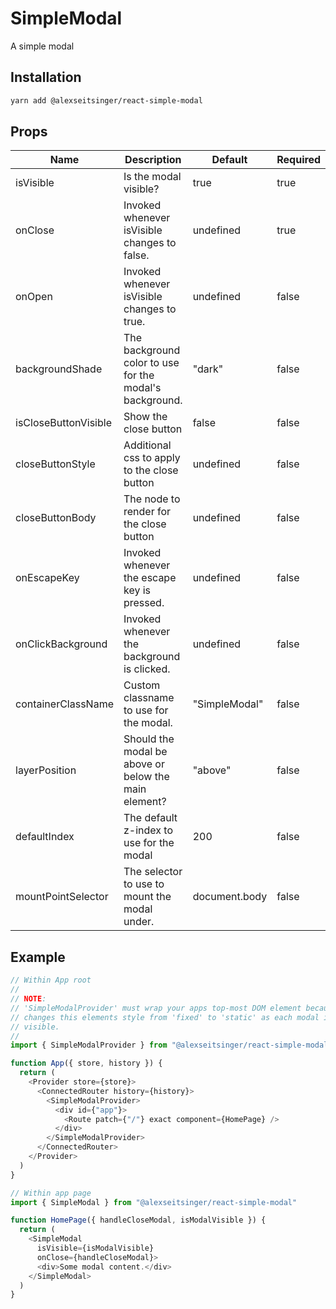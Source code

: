 # SimpleModal

A simple modal

## Installation

```bash
yarn add @alexseitsinger/react-simple-modal
```

## Props

Name                 | Description                                             | Default       | Required
---                  | ---                                                     | ---           | ---
isVisible            | Is the modal visible?                                   | true          | true
onClose              | Invoked whenever isVisible changes to false.            | undefined     | true
onOpen               | Invoked whenever isVisible changes to true.             | undefined     | false
backgroundShade      | The background color to use for the modal's background. | "dark"        | false
isCloseButtonVisible | Show the close button                                   | false         | false
closeButtonStyle     | Additional css to apply to the close button             | undefined     | false
closeButtonBody      | The node to render for the close button                 | undefined     | false
onEscapeKey          | Invoked whenever the escape key is pressed.             | undefined     | false
onClickBackground    | Invoked whenever the background is clicked.             | undefined     | false
containerClassName   | Custom classname to use for the modal.                  | "SimpleModal" | false
layerPosition        | Should the modal be above or below the main element?    | "above"       | false
defaultIndex         | The default z-index to use for the modal                | 200           | false
mountPointSelector   | The selector to use to mount the modal under.           | document.body | false

## Example

```javascript
// Within App root
//
// NOTE:
// 'SimpleModalProvider' must wrap your apps top-most DOM element because it
// changes this elements style from 'fixed' to 'static' as each modal is made
// visible.
//
import { SimpleModalProvider } from "@alexseitsinger/react-simple-modal"

function App({ store, history }) {
  return (
    <Provider store={store}>
      <ConnectedRouter history={history}>
        <SimpleModalProvider>
          <div id={"app"}>
            <Route patch={"/"} exact component={HomePage} />
          </div>
        </SimpleModalProvider>
      </ConnectedRouter>
    </Provider>
  )
}
```

```javascript
// Within app page
import { SimpleModal } from "@alexseitsinger/react-simple-modal"

function HomePage({ handleCloseModal, isModalVisible }) {
  return (
    <SimpleModal
      isVisible={isModalVisible}
      onClose={handleCloseModal}>
      <div>Some modal content.</div>
    </SimpleModal>
  )
}
```
